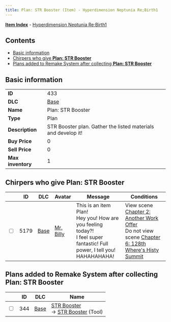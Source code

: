 ```yaml
---
title: Plan: STR Booster (Item) - Hyperdimension Neptunia Re;Birth1
---
```


[**Item Index**](/neptunia/rb1/item/index.html) - [Hyperdimension Neptunia Re;Birth1](/neptunia/rb1)

## Contents

- [Basic information](#basic-information)
- [Chirpers who give **Plan: STR Booster**](#chirpers-who-give-plan-str-booster)
- [Plans added to Remake System after collecting **Plan: STR Booster**](#plans-added-to-remake-system-after-collecting-plan-str-booster)

## Basic information

|   |   |
| -- | -- |
| **ID** | 433 |
| **DLC** | [Base](/neptunia/rb1/dlc/1-base.html) |
| **Name** | Plan: STR Booster |
| **Type** | Plan |
| **Description** | STR Booster plan. Gather the listed materials and develop it! |
| **Buy Price** | 0 |
| **Sell Price** | 0 |
| **Max inventory** | 1 |


## Chirpers who give **Plan: STR Booster**

|    | ID | DLC | Avatar | Message | Conditions |
| -- | -- | --- | ------ | ------- | ---------- |
| <input type="checkbox" id="rb1-chirper-event-1-5179" class="trackbox" /> | 5179 | [Base](/neptunia/rb1/dlc/1-base.html) | [Mr. Billy](/neptunia/rb1/undefined/1-246-mr-billy.html) | This is an item Plan!<br />Hey you! How are you feeling today?!<br />I feel super fantastic! Full power, I tell you!<br />HAHAHAHAHA! | View scene [Chapter 2: Another Work Offer](/neptunia/rb1/scene/1-221-chapter-2-another-work-offer.html)<br />Do not view scene [Chapter 6: 128th Where's Histy Summit](/neptunia/rb1/scene/1-601-chapter-6-128th-wheres-histy-summit.html) |


## Plans added to Remake System after collecting **Plan: STR Booster**

|    | ID | DLC | Name |
| -- | -- | --- | ---- |
| <input type="checkbox" id="rb1-remake-1-344" class="trackbox" /> | 344 | [Base](/neptunia/rb1/dlc/1-base.html) | [STR Booster](/neptunia/rb1/remake/1-344-str-booster.html)<br /> → [STR Booster](/neptunia/rb1/item/1-37-str-booster.html) (Tool) |
